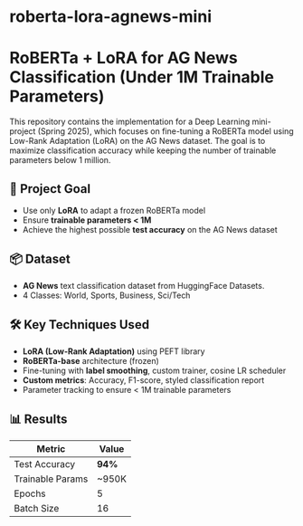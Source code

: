 # roberta-lora-agnews-mini

# RoBERTa + LoRA for AG News Classification (Under 1M Trainable Parameters)

This repository contains the implementation for a Deep Learning mini-project (Spring 2025), which focuses on fine-tuning a RoBERTa model using Low-Rank Adaptation (LoRA) on the AG News dataset. The goal is to maximize classification accuracy while keeping the number of trainable parameters below 1 million.

## 🧠 Project Goal

- Use only **LoRA** to adapt a frozen RoBERTa model
- Ensure **trainable parameters < 1M**
- Achieve the highest possible **test accuracy** on the AG News dataset

## 📦 Dataset

- **AG News** text classification dataset from HuggingFace Datasets.
- 4 Classes: World, Sports, Business, Sci/Tech

## 🛠️ Key Techniques Used

- **LoRA (Low-Rank Adaptation)** using PEFT library
- **RoBERTa-base** architecture (frozen)
- Fine-tuning with **label smoothing**, custom trainer, cosine LR scheduler
- **Custom metrics**: Accuracy, F1-score, styled classification report
- Parameter tracking to ensure < 1M trainable parameters

## 📊 Results

| Metric        | Value     |
|---------------|-----------|
| Test Accuracy | **94%**   |
| Trainable Params | ~950K |
| Epochs        | 5         |
| Batch Size    | 16 |




